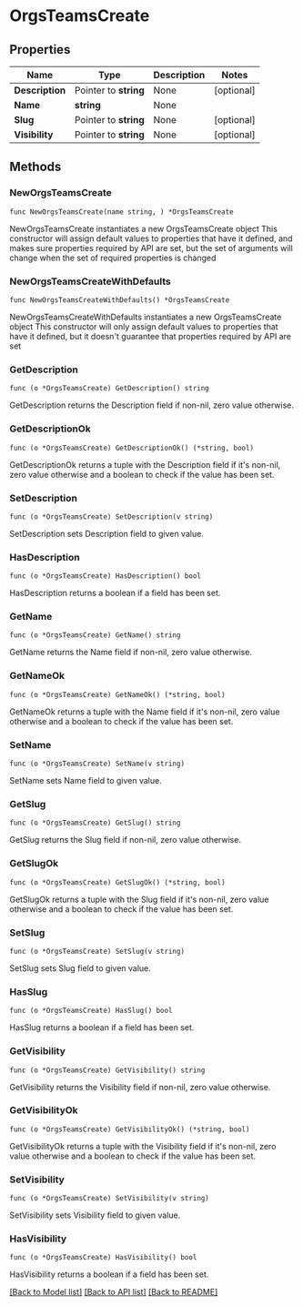 # OrgsTeamsCreate

## Properties

Name | Type | Description | Notes
------------ | ------------- | ------------- | -------------
**Description** | Pointer to **string** | None | [optional] 
**Name** | **string** | None | 
**Slug** | Pointer to **string** | None | [optional] 
**Visibility** | Pointer to **string** | None | [optional] 

## Methods

### NewOrgsTeamsCreate

`func NewOrgsTeamsCreate(name string, ) *OrgsTeamsCreate`

NewOrgsTeamsCreate instantiates a new OrgsTeamsCreate object
This constructor will assign default values to properties that have it defined,
and makes sure properties required by API are set, but the set of arguments
will change when the set of required properties is changed

### NewOrgsTeamsCreateWithDefaults

`func NewOrgsTeamsCreateWithDefaults() *OrgsTeamsCreate`

NewOrgsTeamsCreateWithDefaults instantiates a new OrgsTeamsCreate object
This constructor will only assign default values to properties that have it defined,
but it doesn't guarantee that properties required by API are set

### GetDescription

`func (o *OrgsTeamsCreate) GetDescription() string`

GetDescription returns the Description field if non-nil, zero value otherwise.

### GetDescriptionOk

`func (o *OrgsTeamsCreate) GetDescriptionOk() (*string, bool)`

GetDescriptionOk returns a tuple with the Description field if it's non-nil, zero value otherwise
and a boolean to check if the value has been set.

### SetDescription

`func (o *OrgsTeamsCreate) SetDescription(v string)`

SetDescription sets Description field to given value.

### HasDescription

`func (o *OrgsTeamsCreate) HasDescription() bool`

HasDescription returns a boolean if a field has been set.

### GetName

`func (o *OrgsTeamsCreate) GetName() string`

GetName returns the Name field if non-nil, zero value otherwise.

### GetNameOk

`func (o *OrgsTeamsCreate) GetNameOk() (*string, bool)`

GetNameOk returns a tuple with the Name field if it's non-nil, zero value otherwise
and a boolean to check if the value has been set.

### SetName

`func (o *OrgsTeamsCreate) SetName(v string)`

SetName sets Name field to given value.


### GetSlug

`func (o *OrgsTeamsCreate) GetSlug() string`

GetSlug returns the Slug field if non-nil, zero value otherwise.

### GetSlugOk

`func (o *OrgsTeamsCreate) GetSlugOk() (*string, bool)`

GetSlugOk returns a tuple with the Slug field if it's non-nil, zero value otherwise
and a boolean to check if the value has been set.

### SetSlug

`func (o *OrgsTeamsCreate) SetSlug(v string)`

SetSlug sets Slug field to given value.

### HasSlug

`func (o *OrgsTeamsCreate) HasSlug() bool`

HasSlug returns a boolean if a field has been set.

### GetVisibility

`func (o *OrgsTeamsCreate) GetVisibility() string`

GetVisibility returns the Visibility field if non-nil, zero value otherwise.

### GetVisibilityOk

`func (o *OrgsTeamsCreate) GetVisibilityOk() (*string, bool)`

GetVisibilityOk returns a tuple with the Visibility field if it's non-nil, zero value otherwise
and a boolean to check if the value has been set.

### SetVisibility

`func (o *OrgsTeamsCreate) SetVisibility(v string)`

SetVisibility sets Visibility field to given value.

### HasVisibility

`func (o *OrgsTeamsCreate) HasVisibility() bool`

HasVisibility returns a boolean if a field has been set.


[[Back to Model list]](../README.md#documentation-for-models) [[Back to API list]](../README.md#documentation-for-api-endpoints) [[Back to README]](../README.md)


